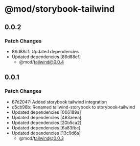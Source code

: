 # @mod/storybook-tailwind

## 0.0.2

### Patch Changes

- 86d88cf: Updated dependencies
- Updated dependencies [86d88cf]
  - @mod/tailwind@0.0.4

## 0.0.1

### Patch Changes

- 67d2047: Added storybook tailwind integration
- d5cb96b: Renamed tailwind-storybook to storybook-tailwind
- Updated dependencies [006189a]
- Updated dependencies [483aeea]
- Updated dependencies [20b5ca2]
- Updated dependencies [6a83fbc]
- Updated dependencies [13c9d6a]
  - @mod/tailwind@0.0.3
